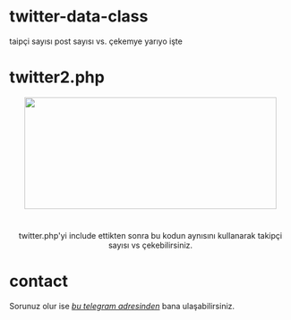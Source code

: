# twitter-data-class
taipçi sayısı post sayısı vs. çekemye yarıyo işte 
# twitter2.php
<div align="center">
  <img src="https://i.hizliresim.com/y3vLRR.png" width="450" height="200">
  <h1></h1>
</div>
<p align="center">
    twitter.php'yi include ettikten sonra bu kodun aynısını kullanarak takipçi sayısı vs çekebilirsiniz.
 </p>


# contact
Sorunuz olur ise [*bu telegram adresinden*](http://t.me/tioxxs) bana ulaşabilirsiniz.
